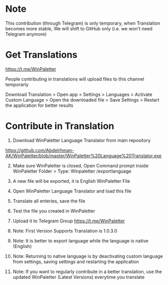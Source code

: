 # Note
This contribution (through Telegram) is only temporary, when Translation becomes more stable, We will shift to GitHub only (i.e. we won't need Telegram anymore)

# Get Translations
https://t.me/WinPaletter

People contributing in translations will upload files to this channel temporarly

Download Translation > Open app > Settings > Languages > Activate Custom Language > Open the downloaded file > Save Settings > Restart the application for better results

# Contribute in Translation
1) Download WinPaletter Language Translator from main repository

https://github.com/Abdelrhman-AK/WinPaletter/blob/master/WinPaletter%20Language%20Translator.exe

2) Make sure WinPaletter is closed, Open Command prompt inside WinPaletter Folder > Type: Winpaletter /exportlanguage
3) A new file will be exported, it is English WinPaletter File
4) Open WinPaletter Language Translator and load this file
5) Translate all enteries, save the file
6) Test the file you created in WinPaletter
7) Upload it to Telegram Group
https://t.me/WinPaletter

8) Note: First Version Supports Translation is 1.0.3.0
9) Note: It is better to export language while the language is native (English)
10) Note: Returning to native language is by deactivating custom language from settings, saving settings and restarting the application
11) Note: If you want to regularly contribute in a better translation, use the updated WinPaletter (Latest Versions) everytime you translate
